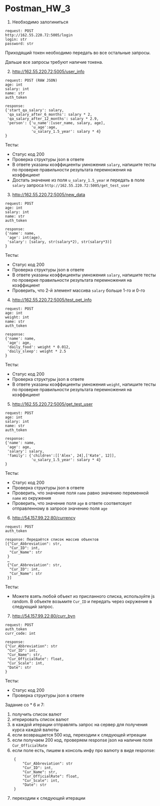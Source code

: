 # Postman_HW_3

1. Необходимо залогиниться
```
request: POST
http://162.55.220.72:5005/login
login: str
password: str
```
Приходящий токен необходимо передать во все остальные запросы.

Дальше все запросы требуют наличие токена.

2. http://162.55.220.72:5005/user_info
```
request: POST (RAW JSON)
age: int
salary: int
name: str
auth_token
```
```
response:
{'start_qa_salary': salary,
 'qa_salary_after_6_months': salary * 2,
 'qa_salary_after_12_months': salary * 2.9,
 'person': {'u_name':[user_name, salary, age],
            'u_age':age,
            'u_salary_1.5_year': salary * 4}
}
```
Тесты:
- Статус код 200
- Проверка структуры json в ответе
- В ответе указаны коэффициенты умножения `salary`, напишите тесты по проверке правильности результата перемножения на коэффициент
- Достать значение из поля `u_salary_1.5_year` и передать в поле `salary` запроса `http://162.55.220.72:5005/get_test_user`

3. http://162.55.220.72:5005/new_data
```
request: POST
age: int
salary: int
name: str
auth_token
```
```
response:
{'name': name,
 'age': int(age),
 'salary': [salary, str(salary*2), str(salary*3)]
}
```
Тесты:
- Статус код 200
- Проверка структуры json в ответе
- В ответе указаны коэффициенты умножения `salary`, напишите тесты по проверке правильности результата перемножения на коэффициент
- Проверить, что 2-й элемент массива `salary` больше 1-го и 0-го

4. http://162.55.220.72:5005/test_pet_info
```
request: POST
age: int
weight: int
name: str
auth_token
```
```
response:
{'name': name,
 'age': age,
 'daily_food': weight * 0.012,
 'daily_sleep': weight * 2.5
}
```
Тесты:
- Статус код 200
- Проверка структуры json в ответе
- В ответе указаны коэффициенты умножения `weight`, напишите тесты по проверке правильности результата перемножения на коэффициент

5. http://162.55.220.72:5005/get_test_user
```
request: POST
age: int
salary: int
name: str
auth_token
```
```
response:
{'name': name,
 'age': age,
 'salary': salary,
 'family': {'children':[['Alex', 24],['Kate', 12]],
            'u_salary_1.5_year': salary * 4}
}
```
Тесты:
- Статус код 200
- Проверка структуры json в ответе
- Проверить, что значение поля `name` равно значению переменной `name` из окружения
- Проверить, что значение поля `age` в ответе соответсвует отправленному в запросе значению поля `age`

6. http://54.157.99.22:80/currency
```
request: POST
auth_token
```
```
response: Передаётся список массив объектов
[{"Cur_Abbreviation": str,
  "Cur_ID": int,
  "Cur_Name": str
 }
 …
 {"Cur_Abbreviation": str,
  "Cur_ID": int,
  "Cur_Name": str
 }]
```
Тесты:
- Можете взять любой объект из присланного списка, используйте js random. В объекте возьмите `Cur_ID` и передать через окружение в следующий запрос.

7. http://54.157.99.22:80/curr_byn
```
request: POST
auth_token
curr_code: int
```
```
response:
{"Cur_Abbreviation": str
 "Cur_ID": int,
 "Cur_Name": str,
 "Cur_OfficialRate": float,
 "Cur_Scale": int,
 "Date": str
}
```
Тесты:
- Статус код 200
- Проверка структуры json в ответе

Задание со * 6 и 7:
1) получить список валют
2) итерировать список валют
3) в каждой итерации отправлять запрос на сервер для получения курса каждой валюты
4) если возвращается 500 код, переходим к следующей итреации
5) если получаем 200 код, проверяем response json на наличие поля `Cur_OfficialRate`
6) если поле есть, пишем в консоль инфу про валюту в виде response:
```
	{
    	"Cur_Abbreviation": str
    	"Cur_ID": int,
    	"Cur_Name": str,
    	"Cur_OfficialRate": float,
    	"Cur_Scale": int,
    	"Date": str
	}
 ```
7) переходим к следующей итерации
